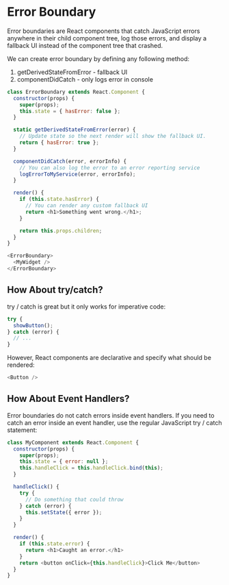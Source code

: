 # Error Boundary
Error boundaries are React components that catch JavaScript errors anywhere in their child component tree, log those errors, and display a fallback UI instead of the component tree that crashed.

We can create error boundary by defining any following method:
1. getDerivedStateFromError - fallback UI
2. componentDidCatch - only logs error in console

```js
class ErrorBoundary extends React.Component {
  constructor(props) {
    super(props);
    this.state = { hasError: false };
  }

  static getDerivedStateFromError(error) {
    // Update state so the next render will show the fallback UI.
    return { hasError: true };
  }

  componentDidCatch(error, errorInfo) {
    // You can also log the error to an error reporting service
    logErrorToMyService(error, errorInfo);
  }

  render() {
    if (this.state.hasError) {
      // You can render any custom fallback UI
      return <h1>Something went wrong.</h1>;
    }

    return this.props.children; 
  }
}
```

```js
<ErrorBoundary>
  <MyWidget />
</ErrorBoundary>
```
## How About try/catch?
try / catch is great but it only works for imperative code:
```js
try {
  showButton();
} catch (error) {
  // ...
}
```
However, React components are declarative and specify what should be rendered:

```js
<Button />
```

## How About Event Handlers?
Error boundaries do not catch errors inside event handlers.
If you need to catch an error inside an event handler, use the regular JavaScript try / catch statement:
```js
class MyComponent extends React.Component {
  constructor(props) {
    super(props);
    this.state = { error: null };
    this.handleClick = this.handleClick.bind(this);
  }

  handleClick() {
    try {
      // Do something that could throw
    } catch (error) {
      this.setState({ error });
    }
  }

  render() {
    if (this.state.error) {
      return <h1>Caught an error.</h1>
    }
    return <button onClick={this.handleClick}>Click Me</button>
  }
}
```
